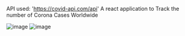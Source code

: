 API used: 'https://covid-api.com/api'
A react application to Track the number of Corona Cases Worldwide

![image](https://github.com/aravind4799/Covid_tracker/assets/58908871/ecdc9380-6d56-47fd-a181-00a75a1ee739)
![image](https://github.com/aravind4799/Covid_tracker/assets/58908871/183f22d6-18a0-4e9c-b11b-720830b24c56)



